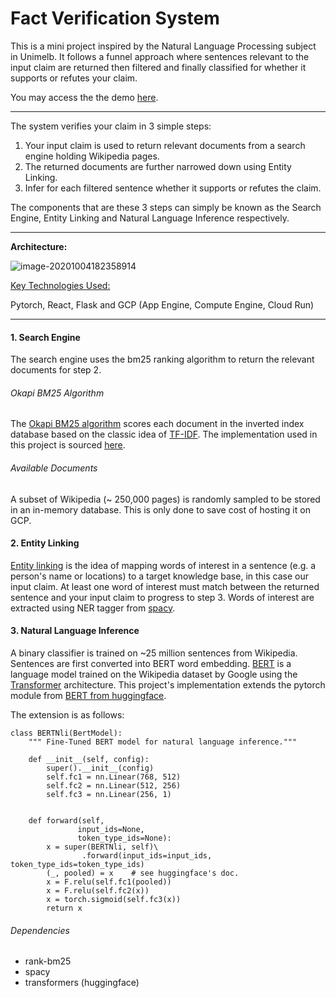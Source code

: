 # Fact Verification System

This is a mini project inspired by the Natural Language Processing subject in Unimelb. It follows a funnel approach where sentences relevant to the input claim are returned then filtered and finally classified for whether it supports or refutes your claim. 

You may access the the demo [here](http://www.fact-verification-system.appspot.com/).

***

The system verifies your claim in 3 simple steps:

1. Your input claim is used to return relevant documents from a search engine holding Wikipedia pages.
2. The returned documents are further narrowed down using Entity Linking.
3. Infer for each filtered sentence whether it supports or refutes the claim.

The components that are these 3 steps can simply be known as the Search Engine, Entity Linking and Natural Language Inference respectively.

***

**Architecture:**

![image-20201004182358914](/home/jack/.config/Typora/typora-user-images/image-20201004182358914.png)

<u>Key Technologies Used:</u>

Pytorch, React, Flask and GCP (App Engine, Compute Engine, Cloud Run)

***

#### 1. Search Engine

The search engine uses the bm25 ranking algorithm to return the relevant documents for step 2.

###### Okapi BM25 Algorithm

The [Okapi BM25 algorithm](https://en.wikipedia.org/wiki/Okapi_BM25#:~:text=BM25%20is%20a%20bag%2Dof,slightly%20different%20components%20and%20parameters.) scores each document in the inverted index database based on the classic idea of [TF-IDF](https://en.wikipedia.org/wiki/Tf%E2%80%93idf). The implementation used in this project is sourced [here](https://github.com/dorianbrown/rank_bm25).

###### Available Documents

A subset of Wikipedia (~ 250,000 pages) is randomly sampled to be stored in an in-memory database. This is only done to save cost of hosting it on GCP.

#### 2. Entity Linking

[Entity linking](https://en.wikipedia.org/wiki/Entity_linking) is the idea of mapping words of interest in a sentence (e.g. a person's name or locations) to a target knowledge base, in this case our input claim. At least one word of interest must match between the returned sentence and your input claim to progress to step 3. Words of interest are extracted using NER tagger from [spacy]().

#### 3. Natural Language Inference

A binary classifier is trained on ~25 million sentences from Wikipedia. Sentences are first converted into BERT word embedding. [BERT](http://jalammar.github.io/illustrated-bert/) is a language model trained on the Wikipedia dataset by Google using the [Transformer](https://jalammar.github.io/illustrated-transformer/) architecture. This project's implementation extends the pytorch module from [BERT from huggingface](https://huggingface.co/transformers/model_doc/bert.html?highlight=bert).

The extension is as follows:

```
class BERTNli(BertModel):
    """ Fine-Tuned BERT model for natural language inference."""
    
    def __init__(self, config):
        super().__init__(config)
        self.fc1 = nn.Linear(768, 512)
        self.fc2 = nn.Linear(512, 256)
        self.fc3 = nn.Linear(256, 1)
        
    
    def forward(self,
               input_ids=None,
               token_type_ids=None):
        x = super(BERTNli, self)\
        		.forward(input_ids=input_ids, token_type_ids=token_type_ids)
        (_, pooled) = x    # see huggingface's doc.
        x = F.relu(self.fc1(pooled))
        x = F.relu(self.fc2(x))
        x = torch.sigmoid(self.fc3(x))
        return x
```





###### Dependencies

- rank-bm25
- spacy
- transformers (huggingface)

